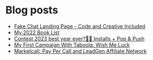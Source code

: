 # Blog posts
<!-- BLOG-POST-LIST:START -->
- [Fake Chat Landing Page - Code and Creative Included](https://afflift.com/f/threads/fake-chat-landing-page-code-and-creative-included.3884/)
- [My 2022 Book List](https://afflift.com/f/threads/my-2022-book-list.10359/)
- [Contest 2023 best year ever?🚀🎉 Installs + Pop &amp; Push](https://afflift.com/f/threads/contest-2023-best-year-ever-%F0%9F%9A%80%F0%9F%8E%89-installs-pop-push.10183/)
- [My First Campaign With Taboola: Wish Me Luck](https://afflift.com/f/threads/my-first-campaign-with-taboola-wish-me-luck.8264/)
- [Marketcall: Pay Per Call and LeadGen Affiliate Network](https://afflift.com/f/threads/marketcall-pay-per-call-and-leadgen-affiliate-network.5645/)
<!-- BLOG-POST-LIST:END -->
